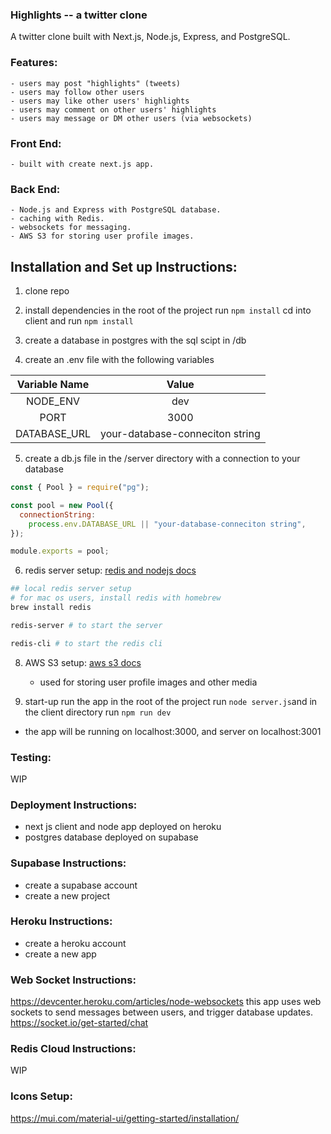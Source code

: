 ### Highlights -- a twitter clone

A twitter clone built with Next.js, Node.js, Express, and PostgreSQL.

### Features:

    - users may post "highlights" (tweets)
    - users may follow other users
    - users may like other users' highlights
    - users may comment on other users' highlights
    - users may message or DM other users (via websockets)

### Front End:

    - built with create next.js app.

### Back End:

    - Node.js and Express with PostgreSQL database.
    - caching with Redis.
    - websockets for messaging.
    - AWS S3 for storing user profile images.

## Installation and Set up Instructions:

1. clone repo
2. install dependencies
   in the root of the project run `npm install`
   cd into client and run `npm install`

3. create a database in postgres with the sql scipt in /db

4. create an .env file with the following variables

| Variable Name |              Value              |
| :-----------: | :-----------------------------: |
|   NODE_ENV    |               dev               |
|     PORT      |              3000               |
| DATABASE_URL  | your-database-conneciton string |

5. create a db.js file in the /server directory with a connection to your database

```javascript
const { Pool } = require("pg");

const pool = new Pool({
  connectionString:
    process.env.DATABASE_URL || "your-database-conneciton string",
});

module.exports = pool;
```

6. redis server setup:
   [redis and nodejs docs](https://redis.io/docs/connect/clients/nodejs/)

```bash
## local redis server setup
# for mac os users, install redis with homebrew
brew install redis

redis-server # to start the server

redis-cli # to start the redis cli
```

8. AWS S3 setup:
   [aws s3 docs](https://docs.aws.amazon.com/sdk-for-javascript/v2/developer-guide/getting-started-nodejs.html)

   - used for storing user profile images and other media

9. start-up
   run the app in the root of the project run `node server.js`and in the client directory run `npm run dev`

- the app will be running on localhost:3000, and server on localhost:3001

### Testing:

WIP

### Deployment Instructions:


- next js client and node app deployed on heroku
- postgres database deployed on supabase

### Supabase Instructions:

- create a supabase account
- create a new project

### Heroku Instructions:

- create a heroku account
- create a new app

### Web Socket Instructions:

https://devcenter.heroku.com/articles/node-websockets
this app uses web sockets to send messages between users, and trigger database updates.
https://socket.io/get-started/chat

### Redis Cloud Instructions:
WIP


### Icons Setup:
https://mui.com/material-ui/getting-started/installation/